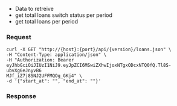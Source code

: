 - Data to retreive
- get total loans switch status per period
- get total loans per period

### Request

```shell
curl -X GET "http://{host}:{port}/api/{version}/loans.json" \
-H "Content-Type: application/json" \
-H "Authorization: Bearer eyJhbGciOiJIUzI1NiJ9.eyJpZCI6MSwiZXhwIjoxNTgxODcxNTQ0fQ.Tl8S-ubvXg6eJnyvB6
MJf_iZ7j8SNJ2UFFMQOg_GKj4" \
-d '{"start_at": "", "end_at": ""}'
```

### Response

```json

```
